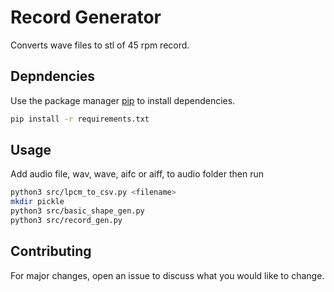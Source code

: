 # Record Generator

Converts wave files to stl of 45 rpm record.

## Depndencies

Use the package manager [pip](https://pip.pypa.io/en/stable/) to install dependencies.

```bash
pip install -r requirements.txt 
```

## Usage
Add audio file, wav, wave, aifc or aiff, to audio folder then run
```bash
python3 src/lpcm_to_csv.py <filename>
mkdir pickle
python3 src/basic_shape_gen.py
python3 src/record_gen.py
```

## Contributing
For major changes, open an issue to discuss what you would like to change.
